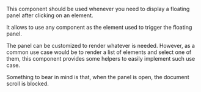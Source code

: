 This component should be used whenever you need to display a floating panel after clicking on an element.

It allows to use any component as the element used to trigger the floating panel.

The panel can be customized to render whatever is needed. However, as a common use case would be to render a list of elements and select one of them, this component provides some helpers to easily implement such use case.

Something to bear in mind is that, when the panel is open, the document scroll is blocked.
